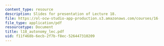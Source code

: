 ```yaml
---
content_type: resource
description: Slides for presentation of Lecture 18.
file: https://ol-ocw-studio-app-production.s3.amazonaws.com/courses/16-851-satellite-engineering-fall-2003/f11f468b6ecb2f7bf8ec526447310209_l18_autonomy_lec.pdf
file_type: application/pdf
resourcetype: Document
title: l18_autonomy_lec.pdf
uid: f11f468b-6ecb-2f7b-f8ec-526447310209
---
```

